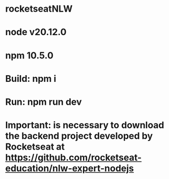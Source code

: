 # rocketseatNLW
# node v20.12.0
# npm 10.5.0 
#
# Build: npm i
# Run: npm run dev
#
# Important: is necessary to download the backend project developed by Rocketseat at https://github.com/rocketseat-education/nlw-expert-nodejs
